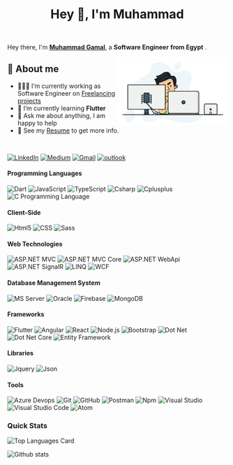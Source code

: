 <h1 align="center">Hey 👋, I'm Muhammad</h1>
<br />

Hey there, I'm **<a href="#">Muhammad Gamal</a>**, a **Software Engineer** **from Egypt** . 

<a target="_blank" href="https://abdulmomin.com"><img src="assets/github-intro.gif" align="right" width="250"></a>

<h2 align="left"> 📖 About me</h2>

- 👨🏽‍💻 I’m currently working as Software Engineer on [Freelancing projects](https://www.fiverr.com/muhmmedgamal)
- 🌱 I’m currently learning **Flutter** 
- 💬 Ask me about anything, I am happy to help
- 📝 See my [Resume](https://drive.google.com/file/d/10MiFR7VlToKWk6W7veCl3ROI64c_f_uP/view?usp=sharing) to get more info.

<br/>

[![LinkedIn](https://img.shields.io/badge/-LINKEDIN-0077B5.svg?style=for-the-badge&logo=linkedin&logoColor=white)](https://www.linkedin.com/in/mohamed-gamal-mohamed-ahmed/)
[![Medium](https://img.shields.io/badge/-Medium-000000.svg?style=for-the-badge&logo=Medium&logoColor=E0E0E0)](https://medium.com/@mohamed.gamal1586/)
[![Gmail](https://img.shields.io/badge/-GMAIL-D14836.svg?style=for-the-badge&logo=gmail&logoColor=white)](mailto:Muhammad.Gamal.Hamam@Gamil.com)
[![outlook](https://img.shields.io/badge/-outlook-0072C6.svg?style=for-the-badge&logo=microsoftoutlook&logoColor=white)](mailto:Muhammad.Gamal.Hamam@Outlook.com)


#### Programming Languages

![Dart](https://img.shields.io/badge/-Dart-000000.svg?style=flat&logo=dart)
![JavaScript](https://img.shields.io/badge/-JavaScript-000000.svg?style=flat&logo=javascript)
![TypeScript](https://img.shields.io/badge/-TypeScript-000000.svg?style=flat&logo=typescript)
![Csharp](https://img.shields.io/badge/-sharp-000000.svg?logo=c&style=flat)
![Cplusplus](https://img.shields.io/badge/-plusplus-000000.svg?logo=c&style=flat)
![C Programming Language](https://img.shields.io/badge/-Language-000000.svg?logo=c&style=flat)


#### Client-Side

![Html5](https://img.shields.io/badge/-Html5-000000.svg?logo=html5&style=flat)
![CSS](https://img.shields.io/badge/-Css3-000000.svg?logo=css3&style=flat&logoColor=0762FF)
![Sass](https://img.shields.io/badge/-Sass-000000.svg?logo=sass&style=flat)


#### Web Technologies

![ASP.NET MVC](https://img.shields.io/badge/-ASP.NET%20MVC-000000.svg?logo=microsoft&style=flat)
![ASP.NET MVC Core](https://img.shields.io/badge/-ASP.NET%20MVC%20Core-000000.svg?logo=microsoft&style=flat)
![ASP.NET WebApi](https://img.shields.io/badge/-ASP.NET%20WebApi-000000.svg?logo=microsoft&style=flat)
![ASP.NET SignalR](https://img.shields.io/badge/-ASP.NET%20SignalR-000000.svg?logo=microsoft&style=flat)
![LINQ](https://img.shields.io/badge/-LINQ-000000.svg?logo=microsoft&style=flat)
![WCF](https://img.shields.io/badge/-WCF-000000.svg?logo=microsoft&style=flat)


#### Database Management System

![MS Server](https://img.shields.io/badge/-MSSQL%20Server-000000.svg?logo=microsoft&style=flat)
![Oracle](https://img.shields.io/badge/-Oracle-000000.svg?style=flat&logo=oracle)
![Firebase](https://img.shields.io/badge/-Firebase-000000.svg?logo=firebase&style=flat-square)
![MongoDB](https://img.shields.io/badge/-MongoDB-000000.svg?style=flat&logo=mongodb)


#### Frameworks

![Flutter](https://img.shields.io/badge/-Flutter-000000.svg?style=flat&logo=flutter&logoColor=0769AD)
![Angular](https://img.shields.io/badge/-angular-000000.svg?style=flat&logo=angular&logoColor=DD0031)
![React](https://img.shields.io/badge/-React-000000.svg?style=flat&logo=react)
![Node.js](https://img.shields.io/badge/-Node.js-000000.svg?style=flat&logo=node.js&logoColor=339933)
![Bootstrap](https://img.shields.io/badge/-Bootstrap-000000.svg?logo=bootstrap&style=flat)
![Dot Net](https://img.shields.io/badge/-.Net%20Framework-000000.svg?logo=microsoft&style=flat)
![Dot Net Core](https://img.shields.io/badge/-.Net%20Core-000000.svg?logo=microsoft&style=flat)
![Entity Framework](https://img.shields.io/badge/-Entity%20Framework-000000.svg?logo=microsoft&style=flat)


#### Libraries

![Jquery](https://img.shields.io/badge/-Jquery-000000.svg?logo=jquery&style=flat)
![Json](https://img.shields.io/badge/-Json-000000.svg?logo=json&style=flat)


#### Tools

![Azure Devops](https://img.shields.io/badge/-Azure%20devops-000000.svg?logo=azure-devops&style=flat)
![Git](https://img.shields.io/badge/-Git-000000.svg?style=flat&logo=git&logoColor=F05032)
![GitHub](https://img.shields.io/badge/-GitHub-000000.svg?style=flat&logo=github&logoColor=C0C0C0)
![Postman](https://img.shields.io/badge/-Postman-000000.svg?logo=postman&style=flat-square)
![Npm](https://img.shields.io/badge/-Npm-000000.svg?logo=npm&style=flat-square)
![Visual Studio](https://img.shields.io/badge/-VS-000000.svg?style=flat&logo=visual-studio&logoColor=970FB9)
![Visual Studio Code](https://img.shields.io/badge/-VSCode-000000.svg?style=flat&logo=visual-studio-code&logoColor=007ACC)
![Atom](https://img.shields.io/badge/-atom-000000.svg?style=flat&logo=atom&logoColor=E0E0E0)


### Quick Stats

![Top Languages Card](https://github-readme-stats.vercel.app/api/top-langs/?username=MuhmdJimy&layout=compact&hide=html,scss)


![Github stats](https://github-readme-stats.vercel.app/api?username=MuhmdJimy&show_icons=true&hide_border=true)


